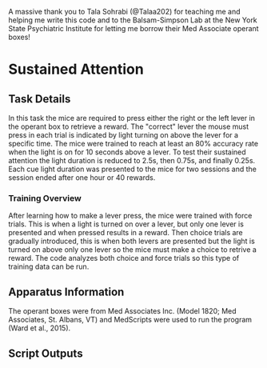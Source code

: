 A massive thank you to Tala Sohrabi (@Talaa202) for teaching me and helping me write this code and to the Balsam-Simpson Lab at the New York State Psychiatric Institute for letting me borrow their Med Associate operant boxes!

# Sustained Attention
## Task Details
In this task the mice are required to press either the right or the left lever in the operant box to retrieve a reward. The "correct" lever the mouse must press in each trial is indicated by light turning on above the lever for a specific time. The mice were trained to reach at least an 80% accuracy rate when the light is on for 10 seconds above a lever. To test their sustained attention the light duration is reduced to 2.5s, then 0.75s, and finally 0.25s. Each cue light duration was presented to the mice for two sessions and the session ended after one hour or 40 rewards.
### Training Overview
After learning how to make a lever press, the mice were trained with force trials. This is when a light is turned on over a lever, but only one lever is presented and when pressed results in a reward. Then choice trials are gradually introduced, this is when both levers are presented but the light is turned on above only one lever so the mice must make a choice to retrive a reward. The code analyzes both choice and force trials so this type of training data can be run. 

## Apparatus Information
The operant boxes were from Med Associates Inc. (Model 1820; Med Associates, St. Albans, VT) and MedScripts were used to run the program (Ward et al., 2015).

## Script Outputs
